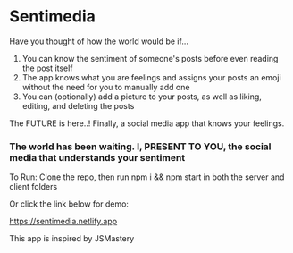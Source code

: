 <h1> Sentimedia </h1>

Have you thought of how the world would be if...
1. You can know the sentiment of someone's posts before even reading the post itself
2. The app knows what you are feelings and assigns your posts an emoji without the need for you to manually add one
3. You can (optionally) add a picture to your posts, as well as liking, editing, and deleting the posts

The FUTURE is here..! Finally, a social media app that knows your feelings. 

<h3> The world has been waiting. I, PRESENT TO YOU, the social media that understands your sentiment </h3>

To Run:
Clone the repo, then run npm i && npm start in both the server and client folders

Or click the link below for demo:

https://sentimedia.netlify.app


This app is inspired by JSMastery
